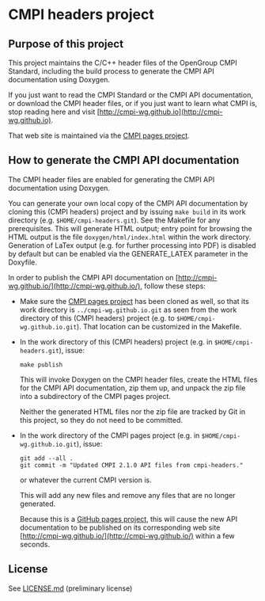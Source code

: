 CMPI headers project
====================

Purpose of this project
-----------------------

This project maintains the C/C++ header files of the OpenGroup CMPI Standard,
including the build process to generate the CMPI API documentation using
Doxygen.

If you just want to read the CMPI Standard or the CMPI API documentation, or
download the CMPI header files, or if you just want to learn what CMPI is,
stop reading here and visit
[http://cmpi-wg.github.io](http://cmpi-wg.github.io).

That web site is maintained via the
[CMPI pages project](https://github.com/cmpi-wg/cmpi-wg.github.io).

How to generate the CMPI API documentation
------------------------------------------

The CMPI header files are enabled for generating the CMPI API documentation
using Doxygen.

You can generate your own local copy of the CMPI API documentation by cloning
this (CMPI headers) project and by issuing `make build` in its work directory
(e.g. `$HOME/cmpi-headers.git`).
See the Makefile for any prerequisites. This will generate HTML output; entry
point for browsing the HTML output is the file `doxygen/html/index.html` within
the work directory.
Generation of LaTex output (e.g. for further processing into PDF) is disabled
by default but can be enabled via the GENERATE_LATEX parameter in the Doxyfile.

In order to publish the CMPI API documentation on
[http://cmpi-wg.github.io/](http://cmpi-wg.github.io/), follow these steps:

* Make sure the
  [CMPI pages project](https://github.com/cmpi-wg/cmpi-wg.github.io)
  has been cloned as well, so that its work directory is
  `../cmpi-wg.github.io.git` as seen from the work directory of this
  (CMPI headers) project (e.g. to `$HOME/cmpi-wg.github.io.git`).
  That location can be customized in the Makefile.

* In the work directory of this (CMPI headers) project
  (e.g. in `$HOME/cmpi-headers.git`), issue:

      make publish

  This will invoke Doxygen on the CMPI header files, create the HTML files
  for the CMPI API documentation, zip them up, and unpack the zip file
  into a subdirectory of the CMPI pages project.

  Neither the generated HTML files nor the zip file are tracked by Git in this
  project, so they do not need to be committed.

* In the work directory of the CMPI pages project
  (e.g. in `$HOME/cmpi-wg.github.io.git`), issue:

      git add --all .
      git commit -m "Updated CMPI 2.1.0 API files from cmpi-headers."

  or whatever the current CMPI version is.

  This will add any new files and remove any files that are no longer generated.

  Because this is a [GitHub pages project](https://pages.github.com),
  this will cause the new API documentation to be published on its corresponding
  web site [http://cmpi-wg.github.io/](http://cmpi-wg.github.io/) within a few
  seconds.

License
-------

See [LICENSE.md](LICENSE.md) (preliminary license)
